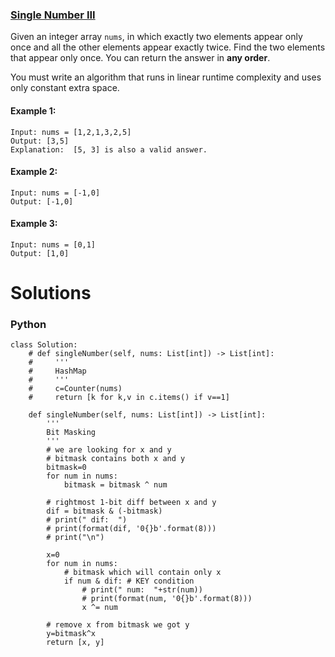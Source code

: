 ### [Single Number III](https://leetcode.com/problems/single-number-iii/) <br>

Given an integer array `nums`, in which exactly two elements appear only once and all the other elements appear exactly twice. Find the two elements that appear only once. You can return the answer in **any order**.

You must write an algorithm that runs in linear runtime complexity and uses only constant extra space.



#### Example 1:

```
Input: nums = [1,2,1,3,2,5]
Output: [3,5]
Explanation:  [5, 3] is also a valid answer.

```

#### Example 2:

```
Input: nums = [-1,0]
Output: [-1,0]

```

#### Example 3:

```
Input: nums = [0,1]
Output: [1,0]

```


# Solutions

### Python
```
class Solution:
    # def singleNumber(self, nums: List[int]) -> List[int]:
    #     '''
    #     HashMap
    #     '''
    #     c=Counter(nums)
    #     return [k for k,v in c.items() if v==1]
    
    def singleNumber(self, nums: List[int]) -> List[int]:
        '''
        Bit Masking
        '''
        # we are looking for x and y
        # bitmask contains both x and y
        bitmask=0
        for num in nums:
            bitmask = bitmask ^ num
        
        # rightmost 1-bit diff between x and y
        dif = bitmask & (-bitmask)
        # print(" dif:  ")
        # print(format(dif, '0{}b'.format(8)))
        # print("\n")
        
        x=0
        for num in nums:
            # bitmask which will contain only x
            if num & dif: # KEY condition
                # print(" num:  "+str(num))
                # print(format(num, '0{}b'.format(8)))
                x ^= num
                
        # remove x from bitmask we got y        
        y=bitmask^x
        return [x, y]
```
